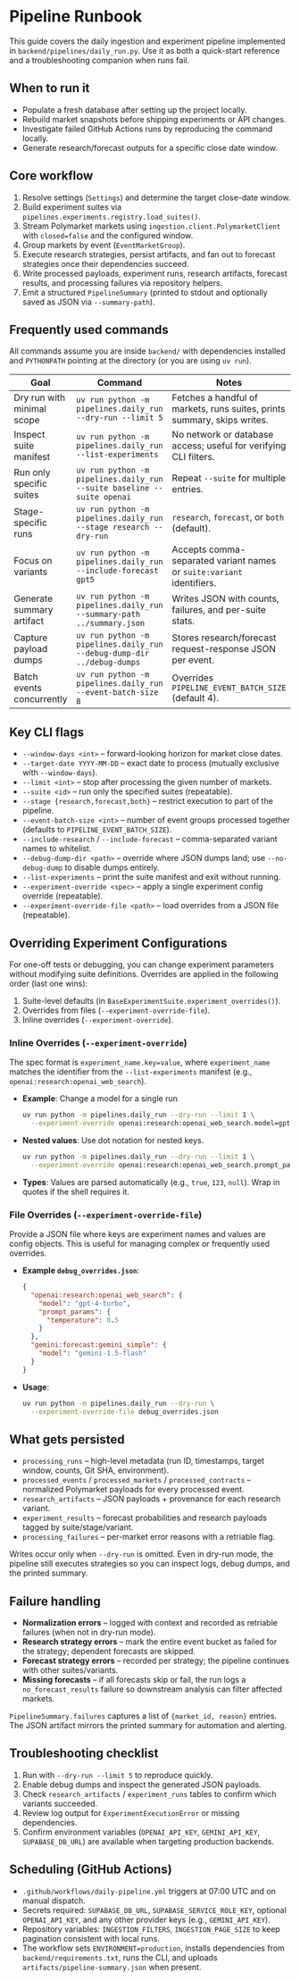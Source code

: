 # Pipeline Runbook

This guide covers the daily ingestion and experiment pipeline implemented in
`backend/pipelines/daily_run.py`. Use it as both a quick-start reference and a
troubleshooting companion when runs fail.

## When to run it
- Populate a fresh database after setting up the project locally.
- Rebuild market snapshots before shipping experiments or API changes.
- Investigate failed GitHub Actions runs by reproducing the command locally.
- Generate research/forecast outputs for a specific close date window.

## Core workflow
1. Resolve settings (`Settings`) and determine the target close-date window.
2. Build experiment suites via `pipelines.experiments.registry.load_suites()`.
3. Stream Polymarket markets using `ingestion.client.PolymarketClient` with
   `closed=false` and the configured window.
4. Group markets by event (`EventMarketGroup`).
5. Execute research strategies, persist artifacts, and fan out to forecast
   strategies once their dependencies succeed.
6. Write processed payloads, experiment runs, research artifacts, forecast
   results, and processing failures via repository helpers.
7. Emit a structured `PipelineSummary` (printed to stdout and optionally saved
   as JSON via `--summary-path`).

## Frequently used commands
All commands assume you are inside `backend/` with dependencies installed and
`PYTHONPATH` pointing at the directory (or you are using `uv run`).

| Goal | Command | Notes |
| --- | --- | --- |
| Dry run with minimal scope | `uv run python -m pipelines.daily_run --dry-run --limit 5` | Fetches a handful of markets, runs suites, prints summary, skips writes. |
| Inspect suite manifest | `uv run python -m pipelines.daily_run --list-experiments` | No network or database access; useful for verifying CLI filters. |
| Run only specific suites | `uv run python -m pipelines.daily_run --suite baseline --suite openai` | Repeat `--suite` for multiple entries. |
| Stage-specific runs | `uv run python -m pipelines.daily_run --stage research --dry-run` | `research`, `forecast`, or `both` (default). |
| Focus on variants | `uv run python -m pipelines.daily_run --include-forecast gpt5` | Accepts comma-separated variant names or `suite:variant` identifiers. |
| Generate summary artifact | `uv run python -m pipelines.daily_run --summary-path ../summary.json` | Writes JSON with counts, failures, and per-suite stats. |
| Capture payload dumps | `uv run python -m pipelines.daily_run --debug-dump-dir ../debug-dumps` | Stores research/forecast request-response JSON per event. |
| Batch events concurrently | `uv run python -m pipelines.daily_run --event-batch-size 8` | Overrides `PIPELINE_EVENT_BATCH_SIZE` (default 4). |

## Key CLI flags
- `--window-days <int>` – forward-looking horizon for market close dates.
- `--target-date YYYY-MM-DD` – exact date to process (mutually exclusive with
  `--window-days`).
- `--limit <int>` – stop after processing the given number of markets.
- `--suite <id>` – run only the specified suites (repeatable).
- `--stage {research,forecast,both}` – restrict execution to part of the
  pipeline.
- `--event-batch-size <int>` – number of event groups processed together (defaults to `PIPELINE_EVENT_BATCH_SIZE`).
- `--include-research` / `--include-forecast` – comma-separated variant names to
  whitelist.
- `--debug-dump-dir <path>` – override where JSON dumps land; use
  `--no-debug-dump` to disable dumps entirely.
- `--list-experiments` – print the suite manifest and exit without running.
- `--experiment-override <spec>` – apply a single experiment config override
  (repeatable).
- `--experiment-override-file <path>` – load overrides from a JSON file
  (repeatable).

## Overriding Experiment Configurations
For one-off tests or debugging, you can change experiment parameters without
modifying suite definitions. Overrides are applied in the following order (last
one wins):
1. Suite-level defaults (in `BaseExperimentSuite.experiment_overrides()`).
2. Overrides from files (`--experiment-override-file`).
3. Inline overrides (`--experiment-override`).

### Inline Overrides (`--experiment-override`)
The spec format is `experiment_name.key=value`, where `experiment_name` matches
the identifier from the `--list-experiments` manifest (e.g., `openai:research:openai_web_search`).

- **Example**: Change a model for a single run
  ```bash
  uv run python -m pipelines.daily_run --dry-run --limit 1 \
    --experiment-override openai:research:openai_web_search.model=gpt-4-turbo
  ```
- **Nested values**: Use dot notation for nested keys.
  ```bash
  uv run python -m pipelines.daily_run --dry-run --limit 1 \
    --experiment-override openai:research:openai_web_search.prompt_params.max_tokens=500
  ```
- **Types**: Values are parsed automatically (e.g., `true`, `123`, `null`).
  Wrap in quotes if the shell requires it.

### File Overrides (`--experiment-override-file`)
Provide a JSON file where keys are experiment names and values are config objects.
This is useful for managing complex or frequently used overrides.

- **Example `debug_overrides.json`**:
  ```json
  {
    "openai:research:openai_web_search": {
      "model": "gpt-4-turbo",
      "prompt_params": {
        "temperature": 0.5
      }
    },
    "gemini:forecast:gemini_simple": {
      "model": "gemini-1.5-flash"
    }
  }
  ```
- **Usage**:
  ```bash
  uv run python -m pipelines.daily_run --dry-run \
    --experiment-override-file debug_overrides.json
  ```

## What gets persisted
- `processing_runs` – high-level metadata (run ID, timestamps, target window,
  counts, Git SHA, environment).
- `processed_events` / `processed_markets` / `processed_contracts` – normalized
  Polymarket payloads for every processed event.
- `research_artifacts` – JSON payloads + provenance for each research variant.
- `experiment_results` – forecast probabilities and research payloads tagged by
  suite/stage/variant.
- `processing_failures` – per-market error reasons with a retriable flag.

Writes occur only when `--dry-run` is omitted. Even in dry-run mode, the
pipeline still executes strategies so you can inspect logs, debug dumps, and the
printed summary.

## Failure handling
- **Normalization errors** – logged with context and recorded as retriable
  failures (when not in dry-run mode).
- **Research strategy errors** – mark the entire event bucket as failed for the
  strategy; dependent forecasts are skipped.
- **Forecast strategy errors** – recorded per strategy; the pipeline continues
  with other suites/variants.
- **Missing forecasts** – if all forecasts skip or fail, the run logs a
  `no_forecast_results` failure so downstream analysis can filter affected
  markets.

`PipelineSummary.failures` captures a list of `{market_id, reason}` entries. The
JSON artifact mirrors the printed summary for automation and alerting.

## Troubleshooting checklist
1. Run with `--dry-run --limit 5` to reproduce quickly.
2. Enable debug dumps and inspect the generated JSON payloads.
3. Check `research_artifacts` / `experiment_runs` tables to confirm which
   variants succeeded.
4. Review log output for `ExperimentExecutionError` or missing dependencies.
5. Confirm environment variables (`OPENAI_API_KEY`, `GEMINI_API_KEY`,
   `SUPABASE_DB_URL`) are available when targeting production backends.

## Scheduling (GitHub Actions)
- `.github/workflows/daily-pipeline.yml` triggers at 07:00 UTC and on manual
  dispatch.
- Secrets required: `SUPABASE_DB_URL`, `SUPABASE_SERVICE_ROLE_KEY`, optional
  `OPENAI_API_KEY`, and any other provider keys (e.g., `GEMINI_API_KEY`).
- Repository variables: `INGESTION_FILTERS`, `INGESTION_PAGE_SIZE` to keep
  pagination consistent with local runs.
- The workflow sets `ENVIRONMENT=production`, installs dependencies from
  `backend/requirements.txt`, runs the CLI, and uploads
  `artifacts/pipeline-summary.json` when present.
